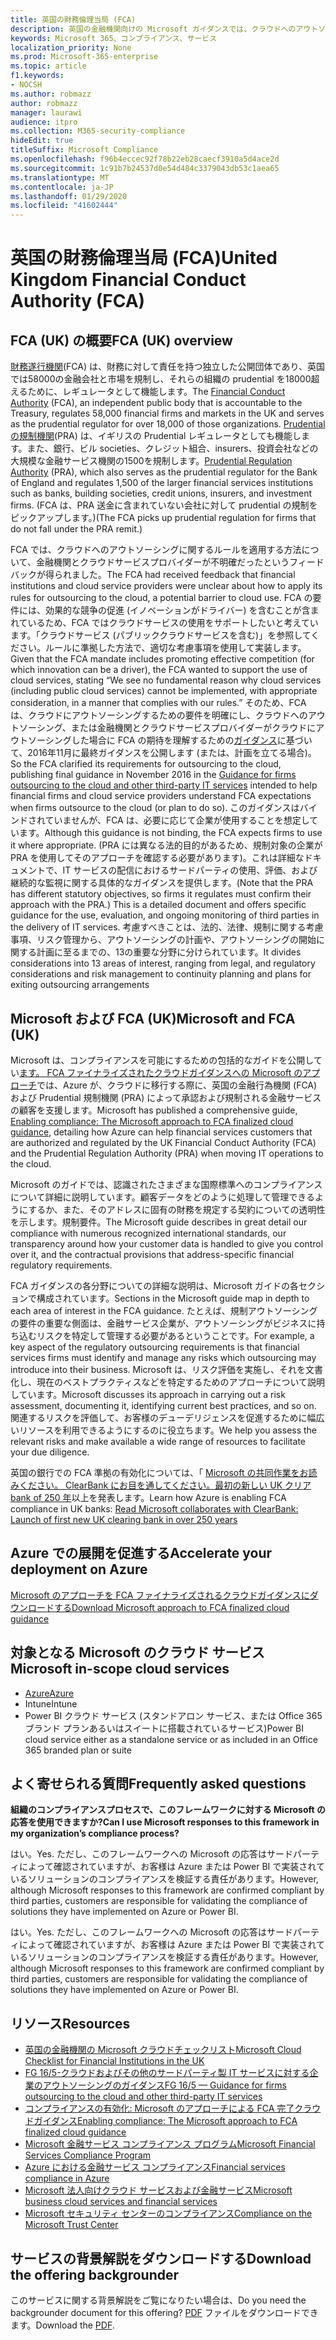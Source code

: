 ```yaml
---
title: 英国の財務倫理当局 (FCA)
description: 英国の金融機関向けの Microsoft ガイダンスでは、クラウドへのアウトソーシングに関する財務行為権限とガイドラインに従っています。
keywords: Microsoft 365、コンプライアンス、サービス
localization_priority: None
ms.prod: Microsoft-365-enterprise
ms.topic: article
f1.keywords:
- NOCSH
ms.author: robmazz
author: robmazz
manager: laurawi
audience: itpro
ms.collection: M365-security-compliance
hideEdit: true
titleSuffix: Microsoft Compliance
ms.openlocfilehash: f96b4eccec92f78b22eb28caecf3910a5d4ace2d
ms.sourcegitcommit: 1c91b7b24537d0e54d484c3379043db53c1aea65
ms.translationtype: MT
ms.contentlocale: ja-JP
ms.lasthandoff: 01/29/2020
ms.locfileid: "41602444"
---
```

# <a name="united-kingdom-financial-conduct-authority-fca"></a><span data-ttu-id="69573-104">英国の財務倫理当局 (FCA)</span><span class="sxs-lookup"><span data-stu-id="69573-104">United Kingdom Financial Conduct Authority (FCA)</span></span>

## <a name="fca-uk-overview"></a><span data-ttu-id="69573-105">FCA (UK) の概要</span><span class="sxs-lookup"><span data-stu-id="69573-105">FCA (UK) overview</span></span>

<span data-ttu-id="69573-106">[財務遂行機関](https://www.fca.org.uk/)(FCA) は、財務に対して責任を持つ独立した公開団体であり、英国では58000の金融会社と市場を規制し、それらの組織の prudential を18000超えるために、レギュレータとして機能します。</span><span class="sxs-lookup"><span data-stu-id="69573-106">The [Financial Conduct Authority](https://www.fca.org.uk/) (FCA), an independent public body that is accountable to the Treasury, regulates 58,000 financial firms and markets in the UK and serves as the prudential regulator for over 18,000 of those organizations.</span></span> <span data-ttu-id="69573-107">[Prudential の規制機関](https://www.bankofengland.co.uk/pra/pages/default.aspx)(PRA) は、イギリスの Prudential レギュレータとしても機能します。また、銀行、ビル societies、クレジット組合、insurers、投資会社などの大規模な金融サービス機関の1500を規制します。</span><span class="sxs-lookup"><span data-stu-id="69573-107">[Prudential Regulation Authority](https://www.bankofengland.co.uk/pra/pages/default.aspx) (PRA), which also serves as the prudential regulator for the Bank of England and regulates 1,500 of the larger financial services institutions such as banks, building societies, credit unions, insurers, and investment firms.</span></span> <span data-ttu-id="69573-108">(FCA は、PRA 送金に含まれていない会社に対して prudential の規制をピックアップします。)</span><span class="sxs-lookup"><span data-stu-id="69573-108">(The FCA picks up prudential regulation for firms that do not fall under the PRA remit.)</span></span>

<span data-ttu-id="69573-109">FCA では、クラウドへのアウトソーシングに関するルールを適用する方法について、金融機関とクラウドサービスプロバイダーが不明確だったというフィードバックが得られました。</span><span class="sxs-lookup"><span data-stu-id="69573-109">The FCA had received feedback that financial institutions and cloud service providers were unclear about how to apply its rules for outsourcing to the cloud, a potential barrier to cloud use.</span></span> <span data-ttu-id="69573-110">FCA の要件には、効果的な競争の促進 (イノベーションがドライバー) を含むことが含まれているため、FCA ではクラウドサービスの使用をサポートしたいと考えています。「クラウドサービス (パブリッククラウドサービスを含む)」を参照してください。ルールに準拠した方法で、適切な考慮事項を使用して実装します。</span><span class="sxs-lookup"><span data-stu-id="69573-110">Given that the FCA mandate includes promoting effective competition (for which innovation can be a driver), the FCA wanted to support the use of cloud services, stating “We see no fundamental reason why cloud services (including public cloud services) cannot be implemented, with appropriate consideration, in a manner that complies with our rules.”</span></span> <span data-ttu-id="69573-111">そのため、FCA は、クラウドにアウトソーシングするための要件を明確にし、クラウドへのアウトソーシング、または金融機関とクラウドサービスプロバイダーがクラウドにアウトソーシングした場合に FCA の期待を理解するための[ガイダンス](https://www.fca.org.uk/publication/finalised-guidance/fg16-5.pdf)に基づいて、2016年11月に最終ガイダンスを公開します (または、計画を立てる場合)。</span><span class="sxs-lookup"><span data-stu-id="69573-111">So the FCA clarified its requirements for outsourcing to the cloud, publishing final guidance in November 2016 in the [Guidance for firms outsourcing to the cloud and other third-party IT services](https://www.fca.org.uk/publication/finalised-guidance/fg16-5.pdf) intended to help financial firms and cloud service providers understand FCA expectations when firms outsource to the cloud (or plan to do so).</span></span> <span data-ttu-id="69573-112">このガイダンスはバインドされていませんが、FCA は、必要に応じて企業が使用することを想定しています。</span><span class="sxs-lookup"><span data-stu-id="69573-112">Although this guidance is not binding, the FCA expects firms to use it where appropriate.</span></span> <span data-ttu-id="69573-113">(PRA には異なる法的目的があるため、規制対象の企業が PRA を使用してそのアプローチを確認する必要があります)。これは詳細なドキュメントで、IT サービスの配信におけるサードパーティの使用、評価、および継続的な監視に関する具体的なガイダンスを提供します。</span><span class="sxs-lookup"><span data-stu-id="69573-113">(Note that the PRA has different statutory objectives, so firms it regulates must confirm their approach with the PRA.) This is a detailed document and offers specific guidance for the use, evaluation, and ongoing monitoring of third parties in the delivery of IT services.</span></span> <span data-ttu-id="69573-114">考慮すべきことは、法的、法律、規制に関する考慮事項、リスク管理から、アウトソーシングの計画や、アウトソーシングの開始に関する計画に至るまでの、13の重要な分野に分けられています。</span><span class="sxs-lookup"><span data-stu-id="69573-114">It divides considerations into 13 areas of interest, ranging from legal, and regulatory considerations and risk management to continuity planning and plans for exiting outsourcing arrangements</span></span>

## <a name="microsoft-and-fca-uk"></a><span data-ttu-id="69573-115">Microsoft および FCA (UK)</span><span class="sxs-lookup"><span data-stu-id="69573-115">Microsoft and FCA (UK)</span></span>

<span data-ttu-id="69573-116">Microsoft は、コンプライアンスを可能にするための包括的なガイドを公開してい[ます。 FCA ファイナライズされたクラウドガイダンスへの Microsoft のアプローチ](https://go.microsoft.com/fwlink/p/?linkid=2101561)では、Azure が、クラウドに移行する際に、英国の金融行為機関 (FCA) および Prudential 規制機関 (PRA) によって承認および規制される金融サービスの顧客を支援します。</span><span class="sxs-lookup"><span data-stu-id="69573-116">Microsoft has published a comprehensive guide, [Enabling compliance: The Microsoft approach to FCA finalized cloud guidance](https://go.microsoft.com/fwlink/p/?linkid=2101561), detailing how Azure can help financial services customers that are authorized and regulated by the UK Financial Conduct Authority (FCA) and the Prudential Regulation Authority (PRA) when moving IT operations to the cloud.</span></span>

<span data-ttu-id="69573-117">Microsoft のガイドでは、認識されたさまざまな国際標準へのコンプライアンスについて詳細に説明しています。顧客データをどのように処理して管理できるようにするか、また、そのアドレスに固有の財務を規定する契約についての透明性を示します。規制要件。</span><span class="sxs-lookup"><span data-stu-id="69573-117">The Microsoft guide describes in great detail our compliance with numerous recognized international standards, our transparency around how your customer data is handled to give you control over it, and the contractual provisions that address-specific financial regulatory requirements.</span></span>

<span data-ttu-id="69573-118">FCA ガイダンスの各分野についての詳細な説明は、Microsoft ガイドの各セクションで構成されています。</span><span class="sxs-lookup"><span data-stu-id="69573-118">Sections in the Microsoft guide map in depth to each area of interest in the FCA guidance.</span></span> <span data-ttu-id="69573-119">たとえば、規制アウトソーシングの要件の重要な側面は、金融サービス企業が、アウトソーシングがビジネスに持ち込むリスクを特定して管理する必要があるということです。</span><span class="sxs-lookup"><span data-stu-id="69573-119">For example, a key aspect of the regulatory outsourcing requirements is that financial services firms must identify and manage any risks which outsourcing may introduce into their business.</span></span> <span data-ttu-id="69573-120">Microsoft は、リスク評価を実施し、それを文書化し、現在のベストプラクティスなどを特定するためのアプローチについて説明しています。</span><span class="sxs-lookup"><span data-stu-id="69573-120">Microsoft discusses its approach in carrying out a risk assessment, documenting it, identifying current best practices, and so on.</span></span> <span data-ttu-id="69573-121">関連するリスクを評価して、お客様のデューデリジェンスを促進するために幅広いリソースを利用できるようにするのに役立ちます。</span><span class="sxs-lookup"><span data-stu-id="69573-121">We help you assess the relevant risks and make available a wide range of resources to facilitate your due diligence.</span></span>

<span data-ttu-id="69573-122">英国の銀行での FCA 準拠の有効化については、「 [Microsoft の共同作業をお読みください。 ClearBank にお目を通してください。最初の新しい UK クリア bank of 250 年](https://customers.microsoft.com/story/microsoft-collaborates-with-clearbank)以上を発表します。</span><span class="sxs-lookup"><span data-stu-id="69573-122">Learn how Azure is enabling FCA compliance in UK banks: [Read Microsoft collaborates with ClearBank: Launch of first new UK clearing bank in over 250 years](https://customers.microsoft.com/story/microsoft-collaborates-with-clearbank)</span></span>

## <a name="accelerate-your-deployment-on-azure"></a><span data-ttu-id="69573-123">Azure での展開を促進する</span><span class="sxs-lookup"><span data-stu-id="69573-123">Accelerate your deployment on Azure</span></span>

[<span data-ttu-id="69573-124">Microsoft のアプローチを FCA ファイナライズされるクラウドガイダンスにダウンロードする</span><span class="sxs-lookup"><span data-stu-id="69573-124">Download Microsoft approach to FCA finalized cloud guidance</span></span>](https://go.microsoft.com/fwlink/p/?linkid=2101561)

## <a name="microsoft-in-scope-cloud-services"></a><span data-ttu-id="69573-125">対象となる Microsoft のクラウド サービス</span><span class="sxs-lookup"><span data-stu-id="69573-125">Microsoft in-scope cloud services</span></span>

- [<span data-ttu-id="69573-126">Azure</span><span class="sxs-lookup"><span data-stu-id="69573-126">Azure</span></span>](https://aka.ms/AzureCompliance)
- <span data-ttu-id="69573-127">Intune</span><span class="sxs-lookup"><span data-stu-id="69573-127">Intune</span></span>
- <span data-ttu-id="69573-128">Power BI クラウド サービス (スタンドアロン サービス、または Office 365 ブランド プランあるいはスイートに搭載されているサービス)</span><span class="sxs-lookup"><span data-stu-id="69573-128">Power BI cloud service either as a standalone service or as included in an Office 365 branded plan or suite</span></span>

## <a name="frequently-asked-questions"></a><span data-ttu-id="69573-129">よく寄せられる質問</span><span class="sxs-lookup"><span data-stu-id="69573-129">Frequently asked questions</span></span>

<span data-ttu-id="69573-130">**組織のコンプライアンスプロセスで、このフレームワークに対する Microsoft の応答を使用できますか?**</span><span class="sxs-lookup"><span data-stu-id="69573-130">**Can I use Microsoft responses to this framework in my organization’s compliance process?**</span></span>

<span data-ttu-id="69573-131">はい。</span><span class="sxs-lookup"><span data-stu-id="69573-131">Yes.</span></span> <span data-ttu-id="69573-132">ただし、このフレームワークへの Microsoft の応答はサードパーティによって確認されていますが、お客様は Azure または Power BI で実装されているソリューションのコンプライアンスを検証する責任があります。</span><span class="sxs-lookup"><span data-stu-id="69573-132">However, although Microsoft responses to this framework are confirmed compliant by third parties, customers are responsible for validating the compliance of solutions they have implemented on Azure or Power BI.</span></span>

<span data-ttu-id="69573-133">はい。</span><span class="sxs-lookup"><span data-stu-id="69573-133">Yes.</span></span> <span data-ttu-id="69573-134">ただし、このフレームワークへの Microsoft の応答はサードパーティによって確認されていますが、お客様は Azure または Power BI で実装されているソリューションのコンプライアンスを検証する責任があります。</span><span class="sxs-lookup"><span data-stu-id="69573-134">However, although Microsoft responses to this framework are confirmed compliant by third parties, customers are responsible for validating the compliance of solutions they have implemented on Azure or Power BI.</span></span>

## <a name="resources"></a><span data-ttu-id="69573-135">リソース</span><span class="sxs-lookup"><span data-stu-id="69573-135">Resources</span></span>

- [<span data-ttu-id="69573-136">英国の金融機関の Microsoft クラウドチェックリスト</span><span class="sxs-lookup"><span data-stu-id="69573-136">Microsoft Cloud Checklist for Financial Institutions in the UK</span></span>](https://aka.ms/Azure-UK-compliance)
- [<span data-ttu-id="69573-137">FG 16/5-クラウドおよびその他のサードパーティ製 IT サービスに対する企業のアウトソーシングのガイダンス</span><span class="sxs-lookup"><span data-stu-id="69573-137">FG 16/5 — Guidance for firms outsourcing to the cloud and other third-party IT services</span></span>](https://www.fca.org.uk/publication/finalised-guidance/fg16-5.pdf)
- [<span data-ttu-id="69573-138">コンプライアンスの有効化: Microsoft のアプローチによる FCA 完了クラウドガイダンス</span><span class="sxs-lookup"><span data-stu-id="69573-138">Enabling compliance: The Microsoft approach to FCA finalized cloud guidance</span></span>](https://go.microsoft.com/fwlink/p/?linkid=2101561)
- [<span data-ttu-id="69573-139">Microsoft 金融サービス コンプライアンス プログラム</span><span class="sxs-lookup"><span data-stu-id="69573-139">Microsoft Financial Services Compliance Program</span></span>](https://www.microsoft.com/download/details.aspx?id=55332)
- [<span data-ttu-id="69573-140">Azure における金融サービス コンプライアンス</span><span class="sxs-lookup"><span data-stu-id="69573-140">Financial services compliance in Azure</span></span>](https://azure.microsoft.com/resources/videos/azurecon-2015-financial-services-compliance-in-azure/)
- [<span data-ttu-id="69573-141">Microsoft 法人向けクラウド サービスおよび金融サービス</span><span class="sxs-lookup"><span data-stu-id="69573-141">Microsoft business cloud services and financial services</span></span>](https://www.microsoft.com/trustcenter/cloudservices/financialservices)
- [<span data-ttu-id="69573-142">Microsoft セキュリティ センターのコンプライアンス</span><span class="sxs-lookup"><span data-stu-id="69573-142">Compliance on the Microsoft Trust Center</span></span>](https://www.microsoft.com/trust-center/compliance/compliance-overview)

## <a name="download-the-offering-backgrounder"></a><span data-ttu-id="69573-143">サービスの背景解説をダウンロードする</span><span class="sxs-lookup"><span data-stu-id="69573-143">Download the offering backgrounder</span></span>

<span data-ttu-id="69573-144">このサービスに関する背景解説をご覧になりたい場合は、</span><span class="sxs-lookup"><span data-stu-id="69573-144">Do you need the backgrounder document for this offering?</span></span> <span data-ttu-id="69573-145">[PDF](https://download.microsoft.com/download/E/F/4/EF49C18B-BB31-44F8-BCDD-655702C63BE8/FCA-PRA-Compliance.pdf) ファイルをダウンロードできます。</span><span class="sxs-lookup"><span data-stu-id="69573-145">Download the [PDF](https://download.microsoft.com/download/E/F/4/EF49C18B-BB31-44F8-BCDD-655702C63BE8/FCA-PRA-Compliance.pdf).</span></span>
